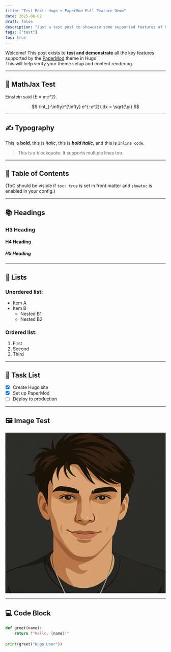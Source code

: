```yaml
---
title: "Test Post: Hugo + PaperMod Full Feature Demo"
date: 2025-06-02
draft: false
description: "Just a test post to showcase some supported features of Hugo using the PaperMod theme."
tags: ["test"]
toc: true
---
```


Welcome! This post exists to **test and demonstrate** all the key features supported by the [PaperMod](https://github.com/adityatelange/hugo-PaperMod) theme in Hugo.  
This will help verify your theme setup and content rendering.

---

## 🧮 MathJax Test

Einstein said \(E = mc^2\).

$$
\int_{-\infty}^{\infty} e^{-x^2}\,dx = \sqrt{\pi}
$$

***

## ✍️ Typography

This is **bold**, this is *italic*, this is ***bold italic***, and this is `inline code`.

> This is a blockquote.
> It supports multiple lines too.

***

## 🔢 Table of Contents

(ToC should be visible if `toc: true` is set in front matter and `showtoc` is enabled in your config.)

***

## 📚 Headings

### H3 Heading

#### H4 Heading

##### H5 Heading

***

## 📎 Lists

### Unordered list:
- Item A
- Item B  
  - Nested B1  
  - Nested B2

### Ordered list:
1. First
2. Second
3. Third

***

## 📌 Task List

- [x] Create Hugo site  
- [x] Set up PaperMod  
- [ ] Deploy to production

***

## 🖼 Image Test

![My Profile Image](/images/profile.png)

***

## 💻 Code Block

```python
def greet(name):
    return f"Hello, {name}!"

print(greet("Hugo User"))
```

